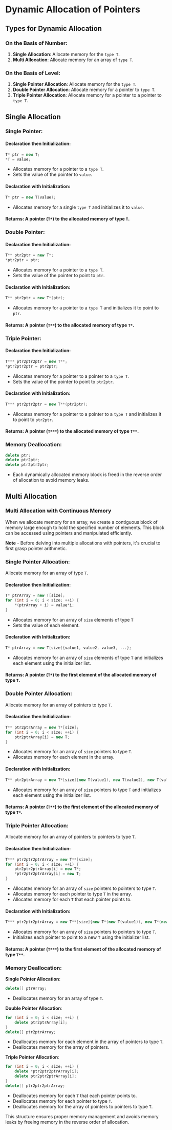 # Dynamic Allocation of Pointers

## Types for Dynamic Allocation

### On the Basis of Number:

1. **Single Allocation**: Allocate memory for the `type T`.
2. **Multi Allocation**: Allocate memory for an array of `type T`.

### On the Basis of Level:

1. **Single Pointer Allocation**: Allocate memory for the `type T`.
2. **Double Pointer Allocation**: Allocate memory for a pointer to `type T`.
3. **Triple Pointer Allocation**: Allocate memory for a pointer to a pointer to `type T`.

## Single Allocation

### **Single Pointer**:

#### **Declaration then Initialization**:

```cpp
T* ptr = new T;
*T = value;
```

- Allocates memory for a pointer to a `type T`.
- Sets the value of the pointer to `value`.

#### **Declaration with Initialization**:

```cpp
T* ptr = new T(value);
```

- Allocates memory for a single `type T` and initializes it to `value`.

#### **Returns**: A pointer (`T*`) to the allocated memory of type `T`.

### **Double Pointer**:

#### **Declaration then Initialization**:

```cpp
T** ptr2ptr = new T*;
*ptr2ptr = ptr;
```

- Allocates memory for a pointer to a `type T`.
- Sets the value of the pointer to point to `ptr`.

#### **Declaration with Initialization**:

```cpp
T** ptr2ptr = new T*(ptr);
```

- Allocates memory for a pointer to a `type T` and initializes it to point to `ptr`.

#### **Returns**: A pointer (`T**`) to the allocated memory of type `T*`.

### **Triple Pointer**:

#### **Declaration then Initialization**:

```cpp
T*** ptr2ptr2ptr = new T**;
*ptr2ptr2ptr = ptr2ptr;
```

- Allocates memory for a pointer to a pointer to a `type T`.
- Sets the value of the pointer to point to `ptr2ptr`.

#### **Declaration with Initialization**:

```cpp
T*** ptr2ptr2ptr = new T**(ptr2ptr);
```

- Allocates memory for a pointer to a pointer to a `type T` and initializes it to point to `ptr2ptr`.

#### **Returns**: A pointer (`T***`) to the allocated memory of type `T**`.

### **Memory Deallocation**:

```cpp
delete ptr;
delete ptr2ptr;
delete ptr2ptr2ptr;
```

- Each dynamically allocated memory block is freed in the reverse order of allocation to avoid memory leaks.

## Multi Allocation

### Multi Allocation with Continuous Memory

When we allocate memory for an array, we create a contiguous block of memory large enough to hold the specified number of elements. This block can be accessed using pointers and manipulated efficiently.

**Note** - Before delving into multiple allocations with pointers, it's crucial to first grasp pointer arithmetic.

### **Single Pointer Allocation**:

Allocate memory for an array of type `T`.

#### **Declaration then Initialization**:

```cpp
T* ptrArray = new T[size];
for (int i = 0; i < size; ++i) {
    *(ptrArray + i) = value*i;
}
```

- Allocates memory for an array of `size` elements of type `T`
- Sets the value of each element.

#### **Declaration with Initialization**:

```cpp
T* ptrArray = new T[size]{value1, value2, value3, ...};
```

- Allocates memory for an array of `size` elements of type `T` and initializes each element using the initializer list.

#### **Returns**: A pointer (`T*`) to the first element of the allocated memory of type `T`.

### **Double Pointer Allocation**:

Allocate memory for an array of pointers to type `T`.

#### **Declaration then Initialization**:

```cpp
T** ptr2ptrArray = new T*[size];
for (int i = 0; i < size; ++i) {
    ptr2ptrArray[i] = new T;
}
```

- Allocates memory for an array of `size` pointers to type `T`.
- Allocates memory for each element in the array.

#### **Declaration with Initialization**:

```cpp
T** ptr2ptrArray = new T*[size]{new T(value1), new T(value2), new T(value3), ...};
```

- Allocates memory for an array of `size` pointers to type `T` and initializes each element using the initializer list.

#### **Returns**: A pointer (`T**`) to the first element of the allocated memory of type `T*`.

### **Triple Pointer Allocation**:

Allocate memory for an array of pointers to pointers to type `T`.

#### **Declaration then Initialization**:

```cpp
T*** ptr2ptr2ptrArray = new T**[size];
for (int i = 0; i < size; ++i) {
    ptr2ptr2ptrArray[i] = new T*;
    *ptr2ptr2ptrArray[i] = new T;
}
```

- Allocates memory for an array of `size` pointers to pointers to type `T`.
- Allocates memory for each pointer to type `T` in the array.
- Allocates memory for each `T` that each pointer points to.

#### **Declaration with Initialization**:

```cpp
T*** ptr2ptr2ptrArray = new T**[size]{new T*(new T(value1)), new T*(new T(value2)), new T*(new T(value3)), ...};
```

- Allocates memory for an array of `size` pointers to pointers to type `T`.
- Initializes each pointer to point to a new `T` using the initializer list.

#### **Returns**: A pointer (`T***`) to the first element of the allocated memory of type `T**`.

### **Memory Deallocation**:

**Single Pointer Allocation**:

```cpp
delete[] ptrArray;
```

- Deallocates memory for an array of type `T`.

**Double Pointer Allocation**:

```cpp
for (int i = 0; i < size; ++i) {
    delete ptr2ptrArray[i];
}
delete[] ptr2ptrArray;
```

- Deallocates memory for each element in the array of pointers to type `T`.
- Deallocates memory for the array of pointers.

**Triple Pointer Allocation**:

```cpp
for (int i = 0; i < size; ++i) {
    delete *ptr2ptr2ptrArray[i];
    delete ptr2ptr2ptrArray[i];
}
delete[] ptr2ptr2ptrArray;
```

- Deallocates memory for each `T` that each pointer points to.
- Deallocates memory for each pointer to type `T`.
- Deallocates memory for the array of pointers to pointers to type `T`.

This structure ensures proper memory management and avoids memory leaks by freeing memory in the reverse order of allocation.
